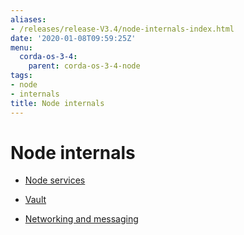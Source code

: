 ```yaml
---
aliases:
- /releases/release-V3.4/node-internals-index.html
date: '2020-01-08T09:59:25Z'
menu:
  corda-os-3-4:
    parent: corda-os-3-4-node
tags:
- node
- internals
title: Node internals
---
```



# Node internals


* [Node services](node-services.md)

* [Vault](vault.md)

* [Networking and messaging](messaging.md)




